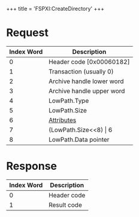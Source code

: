 +++
title = 'FSPXI:CreateDirectory'
+++

# Request

| Index Word | Description                                             |
|------------|---------------------------------------------------------|
| 0          | Header code \[0x00060182\]                              |
| 1          | Transaction (usually 0)                                 |
| 2          | Archive handle lower word                               |
| 3          | Archive handle upper word                               |
| 4          | LowPath.Type                                            |
| 5          | LowPath.Size                                            |
| 6          | [Attributes](Filesystem_services#attributes "wikilink") |
| 7          | (LowPath.Size\<\<8) \| 6                                |
| 8          | LowPath.Data pointer                                    |

# Response

| Index Word | Description |
|------------|-------------|
| 0          | Header code |
| 1          | Result code |
